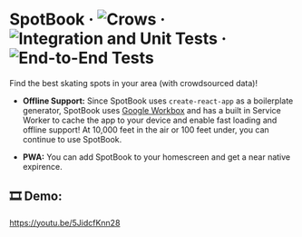 # SpotBook &middot; ![Crows](https://img.shields.io/badge/Made%20with-Crows-black?logo=react&logoColor=white) &middot; ![Integration and Unit Tests](https://github.com/TransmissionsDev/spotbook/workflows/Integration%20and%20Unit%20Tests/badge.svg) &middot; ![End-to-End Tests](https://github.com/TransmissionsDev/spotbook/workflows/End-to-End%20Tests/badge.svg)

Find the best skating spots in your area (with crowdsourced data)!

- **Offline Support:** Since SpotBook uses `create-react-app` as a boilerplate generator, SpotBook uses [Google Workbox](https://developers.google.com/web/tools/workbox) and has a built in Service Worker to cache the app to your device and enable fast loading and offline support! At 10,000 feet in the air or 100 feet under, you can continue to use SpotBook.

- **PWA:** You can add SpotBook to your homescreen and get a near native expirence.

## 🎞 Demo:

https://youtu.be/5JidcfKnn28
